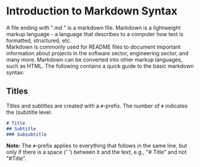# Introduction to Markdown Syntax

A file ending with ".md " is a markdown file. Markdown is a lightweight markup language - a language that describes to a computer how text is formatted, structured, etc.  
Markdown is commonly used for README files to document important information about projects in the software sector, engineering sector, and many more. Markdown can be converted into other markup languages, such as HTML. 
The following contains a quick guide to the basic markdown syntax:

## Titles

Titles and subtitles are created with a `#`-prefix. The number of `#` indicates the (sub)title level.

```markdown
# Title
## Subtitle
### Subsubtitle
```
**Note:** The `#`-prefix applies to everything that follows in the same line, but only if there is a space (' ') between it and the text, e.g., "# Title" and not "#Title".





